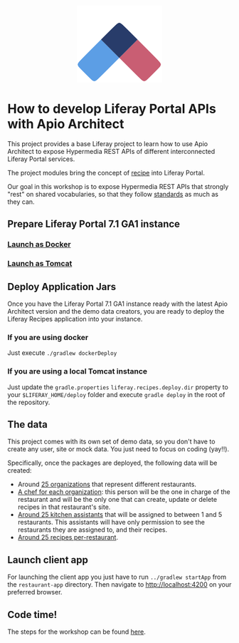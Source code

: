 <div align="center">
    <a href="https://github.com/liferay/com-liferay-apio-architect" target="blank"><img src="./images/logo.png"/></a>
</div>

# How to develop Liferay Portal APIs with Apio Architect

This project provides a base Liferay project to learn how to use Apio Architect to expose Hypermedia REST APIs of different interconnected Liferay Portal services.

The project modules bring the concept of [recipe](https://github.com/liferay-labs/apio-workshop/blob/master/liferay-recipes-service/service.xml#L7) into Liferay Portal.

Our goal in this workshop is to expose Hypermedia REST APIs that strongly "rest" on shared vocabularies, so that they follow [standards](https://schema.org/Recipe) as much as they can.

## Prepare Liferay Portal 7.1 GA1 instance

### [Launch as Docker](docs/1.1_launch_with_docker.markdown)

### [Launch as Tomcat](docs/1.2_launch_as_tomcat.markdown)

## Deploy Application Jars

Once you have the Liferay Portal 7.1 GA1 instance ready with the latest Apio Architect version and the demo data creators, you are ready to deploy the Liferay Recipes application into your instance.

### If you are using docker

Just execute `./gradlew dockerDeploy`

### If you are using a local Tomcat instance

Just update the `gradle.properties` `liferay.recipes.deploy.dir` property to your `$LIFERAY_HOME/deploy` folder and execute `gradle deploy` in the root of the repository.

## The data

This project comes with its own set of demo data, so you don't have to create any user, site or mock data. You just need to focus on coding (yay!!).

Specifically, once the packages are deployed, the following data will be created:

- Around [25 organizations](https://github.com/liferay-labs/apio-workshop/blob/master/liferay-recipes-demo/src/main/java/com/liferay/recipes/demo/internal/RecipesDemo.java#L346) that represent different restaurants.
- [A chef for each organization](https://github.com/liferay-labs/apio-workshop/blob/master/liferay-recipes-demo/src/main/java/com/liferay/recipes/demo/internal/RecipesDemo.java#L183): this person will be the one in charge of the restaurant and will be the only one that can create, update or delete recipes in that restaurant's site.
- [Around 25 kitchen assistants](https://github.com/liferay-labs/apio-workshop/blob/master/liferay-recipes-demo/src/main/java/com/liferay/recipes/demo/internal/RecipesDemo.java#L207) that will be assigned to between 1 and 5 restaurants. This assistants will have only permission to see the restaurants they are assigned to, and their recipes.
- [Around 25 recipes per-restaurant](https://github.com/liferay-labs/apio-workshop/blob/master/liferay-recipes-demo/src/main/java/com/liferay/recipes/demo/internal/RecipesDemo.java#L329).

## Launch client app

For launching the client app you just have to run `../gradlew startApp` from the `restaurant-app` directory. Then navigate to [http://localhost:4200](http://localhost:4200) on your preferred browser.

## Code time!

The steps for the workshop can be found [here](docs/STEPS.markdown).